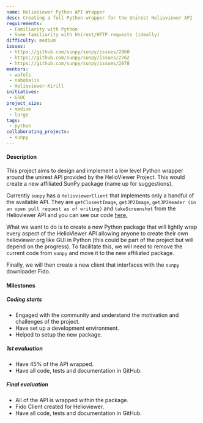 ```yaml
---
name: HelioViewer Python API Wrapper
desc: Creating a full Python wrapper for the Unirest Helioviewer API
requirements:
 - Familiarity with Python
 - Some familiarity with Unirest/HTTP requests (ideally)
difficulty: medium
issues:
 - https://github.com/sunpy/sunpy/issues/2860
 - https://github.com/sunpy/sunpy/issues/2762
 - https://github.com/sunpy/sunpy/issues/2878
mentors:
 - wafels
 - nabobalis
 - Helioviewer-Kirill
initiatives:
 - GSOC
project_size:
 - medium
 - large
tags:
 - python
collaborating_projects:
 - sunpy
---
```


#### Description

This project aims to design and implement a low level Python wrapper around the unirest API provided by the HelioViewer Project.
This would create a new affiliated SunPy package (name up for suggestions).

Currently `sunpy` has a `HelioviewerClient` that implements only a handful of the available API.
They are `getClosestImage`, `getJP2Image`, `getJP2Header (in an open pull request as of writing)` and `takeScreenshot` from the Helioviewer API and you can see our code [here.](https://github.com/sunpy/sunpy/blob/master/sunpy/net/helioviewer.py)

What we want to do is to create a new Python package that will lightly wrap every aspect of the HelioViewer
API allowing anyone to create their own helioviewer.org like GUI in Python (this could be part of the project
but will depend on the progress).
To facilitate this, we will need to remove the current code from `sunpy` and move it to the new affiliated package.

Finally, we will then create a new client that interfaces with the `sunpy` downloader Fido.

#### Milestones

##### Coding starts

* Engaged with the community and understand the motivation and challenges of the project.
* Have set up a development environment.
* Helped to setup the new package.

##### 1st evaluation

* Have 45% of the API wrapped.
* Have all code, tests and documentation in GitHub.

##### Final evaluation

* All of the API is wrapped within the package.
* Fido Client created for Helioviewer.
* Have all code, tests and documentation in GitHub.
